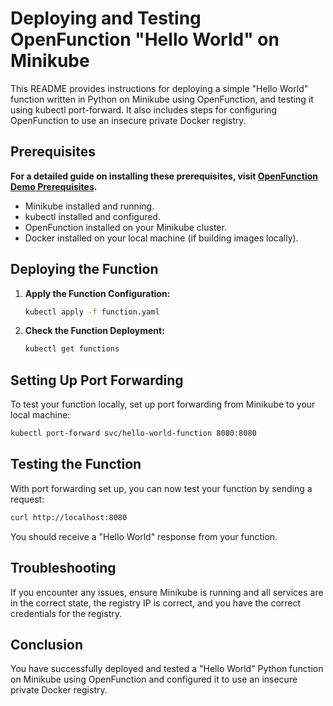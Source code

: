 # Deploying and Testing OpenFunction "Hello World" on Minikube

This README provides instructions for deploying a simple "Hello World" function written in Python on Minikube using OpenFunction, and testing it using kubectl port-forward. It also includes steps for configuring OpenFunction to use an insecure private Docker registry.

## Prerequisites

**For a detailed guide on installing these prerequisites, visit [OpenFunction Demo Prerequisites](https://github.com/kmarilleau/openfunction-demo/blob/main/README.md).**

- Minikube installed and running.
- kubectl installed and configured.
- OpenFunction installed on your Minikube cluster.
- Docker installed on your local machine (if building images locally).

## Deploying the Function

1. **Apply the Function Configuration:**

   ```bash
   kubectl apply -f function.yaml
   ```

2. **Check the Function Deployment:**

   ```bash
   kubectl get functions
   ```

## Setting Up Port Forwarding

To test your function locally, set up port forwarding from Minikube to your local machine:

```bash
kubectl port-forward svc/hello-world-function 8080:8080
```

## Testing the Function

With port forwarding set up, you can now test your function by sending a request:

```bash
curl http://localhost:8080
```

You should receive a "Hello World" response from your function.

## Troubleshooting

If you encounter any issues, ensure Minikube is running and all services are in the correct state, the registry IP is correct, and you have the correct credentials for the registry.

## Conclusion

You have successfully deployed and tested a "Hello World" Python function on Minikube using OpenFunction and configured it to use an insecure private Docker registry.
